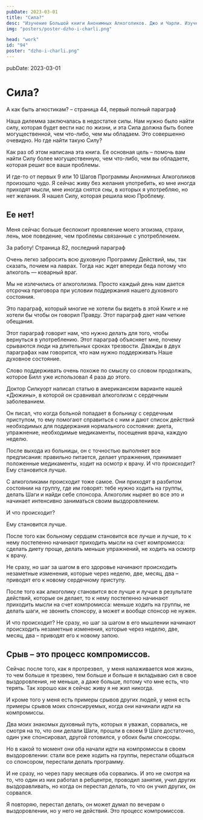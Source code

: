 ```yaml
---
pubDate: 2023-03-01
title: "Сила?"
desc: "Изучение Большой книги Анонимных Алкоголиков. Джо и Чарли. Изучение БК. (093)"
img: "posters/poster-dzho-i-charli.png"

head: "work"
id: "94"
poster: "dzho-i-charli.png"
---
```


pubDate: 2023-03-01

# Сила?

А как быть агностикам? – страница 44, первый полный параграф

Наша дилемма заключалась в недостатке силы. Нам нужно было найти силу, которая будет вести нас по жизни, и эта Сила должна быть более могущественной, чем что-либо, чем мы обладаем. Это совершенно очевидно. Но где найти такую Силу?

Как раз об этом написана эта книга. Ее основная цель – помочь вам найти Силу более могущественную, чем что-либо, чем вы обладаете, которая решит все ваши проблемы.

И где-то от первых 9 или 10 Шагов Программы Анонимных Алкоголиков произошло чудо. Я сейчас живу без желания употребить, ко мне иногда приходят мысли, мне иногда снятся сны, в которых я употребляю, но нет желания. Я нашел Силу, которая решила мою Проблему.

## Ее нет!

Меня сейчас больше беспокоит проявление моего эгоизма, страхи, лень, мое поведение, чем проблемы связанные с употреблением.

За работу! Страница 82, последний параграф

Очень легко забросить всю духовную Программу Действий, мы, так сказать, почием на лаврах. Тогда нас ждет впереди беда потому что алкоголь — коварный враг.

Мы не излечились от алкоголизма. Просто каждый день нам дается отсрочка приговора при условии поддержания нашего духовного состояния.

Это параграф, который многие не хотели бы видеть в этой Книге и не хотели бы чтобы он говорил Правду. Этот параграф дает нам четкие обещания.

Этот параграф говорит нам, что нужно делать для того, чтобы вернуться в употреблению. Этот параграф объясняет мне, почему срываются люди на длительных сроках трезвости. Дважды в двух параграфах нам говорится, что нам нужно поддерживать Наше духовное состояние.

Слово поддерживать очень похоже по смыслу со словом продолжать, которое Билл уже использовал 4 раза до этого.

Доктор Силкуорт написал статью в американском варианте нашей «Дюжины», в которой он сравнивал алкоголизм с сердечным заболеванием.

Он писал, что когда больной попадает в больницу с сердечным приступом, то ему помогают справиться с ним и дают список действий необходимых для поддержания нормального состояния: диета, упражнение, необходимые медикаменты, посещения врача, каждую неделю.

После выхода из больницы, он с точностью выполняет все предписания: правильно питается, делает упражнения, принимает положенные медикаменты, ходит на осмотр к врачу. И что происходит? Ему становится лучше.

С алкоголиками происходит тоже самое. Они приходят в разбитом состоянии на группу, где им говорят: тебе нужно ходить на группы, делать Шаги и найди себе спонсора. Алкоголик ныряет во все это и начинает интенсивно заниматься своим выздоровлением.

И что происходит?

Ему становится лучше.

После того как больному сердцем становится все лучше и лучше, то к нему постепенно начинают приходить мысли на счет компромисса: сделать диету проще, делать меньше упражнений, не ходить на осмотр к врачу.

Не сразу, но шаг за шагом в его здоровье начинают происходить незаметные изменения, которые через неделю, две, месяц, два – приводят его к новому сердечному приступу.

После того как алкоголику становится все лучше и лучше в результате действий, которые он делает, то к нему постепенно начинают приходить мысли на счет компромисса: меньше ходить на группы, не делать шаги, не звонить спонсору, а может и вообще спонсор не нужен.

И что происходит? Не сразу, но шаг за шагом в его мышлении начинают происходить незаметные изменения, которые через неделю, две, месяц, два – приводят его к новому запою.

## Срыв – это процесс компромиссов.

Сейчас после того, как я протрезвел,  у меня налаживается моя жизнь, то чем больше я трезвею, тем больше и больше я вкладываю сил в свое выздоровления, не меньше, а даже больше, потому что мне есть, что терять. Так хорошо как я сейчас живу я не жил никогда.

И кроме того у меня есть примеры срывов других людей, у меня есть примеры срывов моих спонсируемых, когда они начинали идти на компромиссы.

Два моих знакомых духовный путь, которых я уважал, сорвались, не смотря на то, что они делали Шаги, прошли в своем 9 Шаге достаточно, один уже спонсировал, другой готовился, у обоих были спонсоры.

Но в какой то момент они оба начали идти на компромиссы в своем выздоровлении: стали все реже ходить на группы, перестали общаться со спонсором, перестали делать программу.

И не сразу, но через пару месяцев оба сорвались. И это не смотря на то, что один из них работал в ребцентре, проводил занятия, учил других выздоравливать, но когда он перестал делать, то что он учил других, он сорвался.

Я повторяю, перестал делать, он может думал по вечерам о выздоровлении, но у него не действий.
Это процесс компромиссов.
